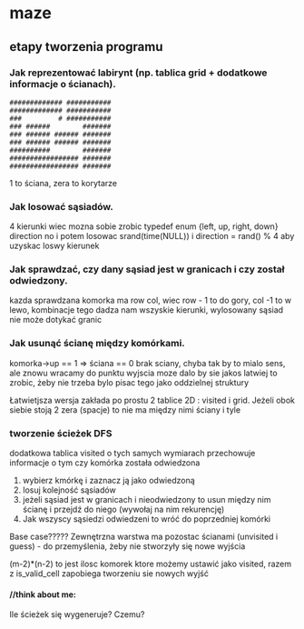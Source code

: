 # maze
## etapy tworzenia programu




### Jak reprezentować labirynt (np. tablica grid + dodatkowe informacje o ścianach).
    ############# ###########
    ############# ###########
    ###         # ###########
    ### ######        #######
    ### ###### ###### #######
    ### ###### ###### #######
    ##########        #######
    ################# #######
    ################# #######

1 to ściana, zera to korytarze

 ### Jak losować sąsiadów.
4 kierunki wiec mozna sobie zrobic typedef enum {left, up, right, down} direction
no i potem losowac srand(time(NULL)) i direction = rand() % 4 aby uzyskac loswy kierunek



### Jak sprawdzać, czy dany sąsiad jest w granicach i czy został odwiedzony.
kazda sprawdzana komorka ma row col, wiec row - 1 to do gory, col -1 to w lewo, kombinacje tego dadza nam wszyskie kierunki, wylosowany sąsiad nie może dotykać granic


### Jak usunąć ścianę między komórkami.
komorka->up == 1 => ściana == 0 brak sciany, chyba tak by to mialo sens, ale znowu wracamy do punktu wyjscia moze dalo by sie jakos latwiej to zrobic, żeby nie trzeba bylo pisac tego jako oddzielnej struktury

Łatwietjsza wersja zakłada po prostu 2 tablice 2D : visited i grid. Jeżeli obok siebie stoją 2 zera (spacje) to nie ma między nimi ściany i tyle


### tworzenie ścieżek DFS

dodatkowa tablica visited o tych samych wymiarach przechowuje informacje o tym czy komórka została odwiedzona

1. wybierz kmórkę i zaznacz ją jako odwiedzoną
2. losuj kolejność sąsiadów
3. jeżeli sąsiad jest w granicach i nieodwiedzony to usun między nim ścianę i przejdź do niego (wywołaj na nim rekurencję)
4. Jak wszyscy sąsiedzi odwiedzeni to wróć do poprzedniej komórki

Base case?????
Zewnętrzna warstwa ma pozostac ścianami (unvisited i guess) - do przemyślenia, żeby nie stworzyły się nowe wyjścia

(m-2)*(n-2) to jest ilosc komorek ktore możemy ustawić jako visited, razem z is_valid_cell zapobiega tworzeniu sie nowych wyjść


#### //think about me:
Ile ścieżek się wygeneruje? Czemu?